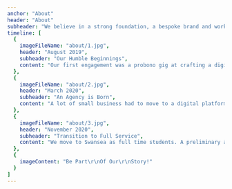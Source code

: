 ```yaml
---
anchor: "About"
header: "About"
subheader: "We believe in a strong foundation, a bespoke brand and working together to bring value to the local community."
timeline: [
  {
    imageFileName: "about/1.jpg",
    header: "August 2019",
    subheader: "Our Humble Beginnings",
    content: "Our first engagement was a probono gig at crafting a digital presence for local flea market, proceedings of which funds a animal shelter"
  },
  {
    imageFileName: "about/2.jpg",
    header: "March 2020",
    subheader: "An Agency is Born",
    content: "A lot of small business had to move to a digital platform owing to COVID-19 and we started building our repertoire around helping small business build their digital brand, often on a pro-bono basis."
  },
  {
    imageFileName: "about/3.jpg",
    header: "November 2020",
    subheader: "Transition to Full Service",
    content: "We move to Swansea as full time students. A preliminary anaylsis shows that our favourite local businesses have little or no web presence. We are working on a couple of pilot engagements to identify how we can deliver maximum value to our clients with our skillset and resources."
  },
  {
    imageContent: "Be Part\r\nOf Our\r\nStory!"
  }
]
---
```

